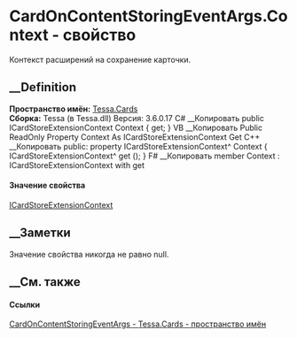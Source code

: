 # CardOnContentStoringEventArgs.Context - свойство
Контекст расширений на сохранение карточки.
## __Definition
 **Пространство имён:** [Tessa.Cards](N_Tessa_Cards.htm)  
 **Сборка:** Tessa (в Tessa.dll) Версия: 3.6.0.17
C# __Копировать
     public ICardStoreExtensionContext Context { get; }
VB __Копировать
     Public ReadOnly Property Context As ICardStoreExtensionContext
    	Get
C++ __Копировать
     public:
    property ICardStoreExtensionContext^ Context {
    	ICardStoreExtensionContext^ get ();
    }
F# __Копировать
     member Context : ICardStoreExtensionContext with get
#### Значение свойства
[ICardStoreExtensionContext](T_Tessa_Cards_Extensions_ICardStoreExtensionContext.htm)
##  __Заметки
Значение свойства никогда не равно null.
## __См. также
#### Ссылки
[CardOnContentStoringEventArgs -
](T_Tessa_Cards_CardOnContentStoringEventArgs.htm)
[Tessa.Cards - пространство имён](N_Tessa_Cards.htm)
